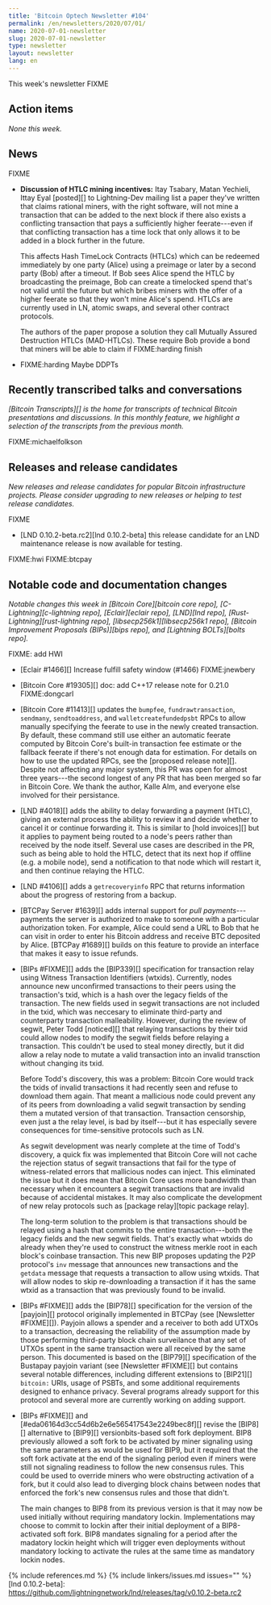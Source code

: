 ```yaml
---
title: 'Bitcoin Optech Newsletter #104'
permalink: /en/newsletters/2020/07/01/
name: 2020-07-01-newsletter
slug: 2020-07-01-newsletter
type: newsletter
layout: newsletter
lang: en
---
```

This week's newsletter FIXME

## Action items

*None this week.*

## News

FIXME

- **Discussion of HTLC mining incentives:** Itay Tsabary, Matan
  Yechieli, Ittay Eyal [posted][] to Lightning-Dev mailing list a paper
  they've written that claims rational miners, with the right software,
  will not mine a transaction that can be added to the next block if
  there also exists a conflicting transaction that pays a sufficiently
  higher feerate---even if that conflicting transaction has a time lock
  that only allows it to be added in a block further in the future.

    This affects Hash TimeLock Contracts (HTLCs) which can be redeemed
    immediately by one party (Alice) using a preimage or later by a
    second party (Bob) after a timeout.  If Bob sees Alice spend the
    HTLC by broadcasting the preimage, Bob can create a timelocked spend
    that's not valid until the future but which bribes miners with the
    offer of a higher feerate so that they won't mine Alice's spend.
    HTLCs are currently used in LN, atomic swaps, and several other
    contract protocols.

    The authors of the paper propose a solution they call Mutually
    Assured Destruction HTLCs (MAD-HTLCs).  These require Bob provide a
    bond that miners will be able to claim if FIXME:harding finish

- FIXME:harding Maybe DDPTs

## Recently transcribed talks and conversations

*[Bitcoin Transcripts][] is the home for transcripts of technical
Bitcoin presentations and discussions. In this monthly feature, we
highlight a selection of the transcripts from the previous month.*

FIXME:michaelfolkson

## Releases and release candidates

*New releases and release candidates for popular Bitcoin infrastructure
projects.  Please consider upgrading to new releases or helping to test
release candidates.*

FIXME

- [LND 0.10.2-beta.rc2][lnd 0.10.2-beta] this release candidate for an
  LND maintenance release is now available for testing.

FIXME:hwi
FIXME:btcpay

## Notable code and documentation changes

*Notable changes this week in [Bitcoin Core][bitcoin core repo],
[C-Lightning][c-lightning repo], [Eclair][eclair repo], [LND][lnd repo],
[Rust-Lightning][rust-lightning repo], [libsecp256k1][libsecp256k1 repo],
[Bitcoin Improvement Proposals (BIPs)][bips repo], and [Lightning
BOLTs][bolts repo].*

FIXME: add HWI

- [Eclair #1466][] Increase fulfill safety window (#1466) FIXME:jnewbery

- [Bitcoin Core #19305][] doc: add C++17 release note for 0.21.0 FIXME:dongcarl

- [Bitcoin Core #11413][] updates the `bumpfee`, `fundrawtransaction`,
  `sendmany`, `sendtoaddress`, and `walletcreatefundedpsbt` RPCs to
  allow manually specifying the feerate to use in the newly created transaction.
  By default, these command still use either an automatic feerate
  computed by Bitcoin Core's built-in transaction fee estimate or the
  fallback feerate if there's not enough data for estimation.  For
  details on how to use the updated RPCs, see the [proposed release
  note][].  Despite not affecting any major system, this PR was open for
  almost three years---the second longest of any PR that has been merged
  so far in Bitcoin Core.  We thank the author, Kalle Alm, and everyone
  else involved for their persistance.

- [LND #4018][] adds the ability to delay forwarding a payment (HTLC),
  giving an external process the ability to review it and decide whether
  to cancel it or continue forwarding it.  This is similar to [hold
  invoices][] but it applies to payment being routed to a node's peers
  rather than received by the node itself.  Several use cases are
  described in the PR, such as being able to hold the HTLC, detect that
  its next hop if offline (e.g. a mobile node), send a notification
  to that node which will restart it, and then continue relaying the
  HTLC.

- [LND #4106][] adds a `getrecoveryinfo` RPC that returns information
  about the progress of restoring from a backup.

- [BTCPay Server #1639][] adds internal support for *pull
  payments*---payments the server is authorized to make to someone with
  a particular authorization token.  For example, Alice could send a URL
  to Bob that he can visit in order to enter his Bitcoin address and
  receive BTC deposited by Alice.  [BTCPay #1689][] builds on this
  feature to provide an interface that makes it easy to issue refunds.

- [BIPs #FIXME][] adds the [BIP339][] specification for transaction
  relay using Witness Transaction Identifiers (wtxids).   Currently,
  nodes announce new unconfirmed transactions to their peers using the
  transaction's txid, which is a hash over the legacy fields of the
  transaction.  The new fields used in segwit transactions are not
  included in the txid, which was neccesary to eliminate third-party and
  counterparty transaction malleability.  However, during the review of
  segwit, Peter Todd [noticed][] that relaying transactions by their
  txid could allow nodes to modify the segwit fields before relaying a
  transaction.  This couldn't be used to steal money directly, but it
  did allow a relay node to mutate a valid transaction into an invalid
  transction without changing its txid.

    Before Todd's discovery, this was a problem: Bitcoin Core would
    track the txids of invalid transactions it had recently seen and
    refuse to download them again.  That meant a mallicious node could
    prevent any of its peers from downloading a valid segwit transaction by
    sending them a mutated version of that transaction.  Transaction
    censorship, even just a the relay level, is bad by itself---but it
    has especially severe consequences for time-sensitive protocols such
    as LN.

    As segwit development was nearly complete at the time of Todd's
    discovery, a quick fix was implemented that Bitcoin Core will not
    cache the rejection status of segwit transactions that fail for
    the type of witness-related errors that mallicious nodes can inject.
    This eliminated the issue but it does mean that Bitcoin Core uses
    more bandwidth than necessary when it encounters a segwit
    transactions that are invalid because of accidental mistakes.  It
    may also complicate the development of new relay protocols such as
    [package relay][topic package relay].

    The long-term solution to the problem is that transactions should be
    relayed using a hash that commits to the entire transaction---both
    the legacy fields and the new segwit fields.  That's exactly what
    wtxids do already when they're used to construct the witness merkle
    root in each block's coinbase transaction.  This new BIP proposes
    updating the P2P protocol's `inv` message that announces new
    transactions and the `getdata` message that requests a transaction
    to allow using wtxids.  That will allow nodes to skip re-downloading
    a transaction if it has the same wtxid as a transaction that was
    previously found to be invalid.

- [BIPs #FIXME][] adds the [BIP78][] specification for the version of
  the [payjoin][] protocol originally implemented in BTCPay (see
  [Newsletter #FIXME][]).  Payjoin allows a spender and a receiver to
  both add UTXOs to a transaction, decreasing the reliability of the
  assumption made by those performing third-party block chain
  surveilance that any set of UTXOs spent in the same transaction were
  all received by the same person.  This documented is based on the
  [BIP79][] specification of the Bustapay payjoin variant (see
  [Newsletter #FIXME][] but contains several notable differences,
  including different extensions to [BIP21][] `bitcoin:` URIs, usage of
  PSBTs, and some additional requirements designed to enhance privacy.
  Several programs already support for this protocol and
  several more are currently working on adding support.

- [BIPs #FIXME][] and [#eda06164d3cc54d6b2e6e565417543e2249bec8f][]
  revise the [BIP8][] alternative to [BIP9][] versionbits-based soft
  fork deployment.  BIP8 previously allowed a soft fork to be activated
  by miner signaling using the same parameters as would be used for
  BIP9, but it required that the soft fork activate at the end of the
  signaling period even if miners were still not signaling readiness to
  follow the new consensus rules.  This could be used to override miners
  who were obstructing activation of a fork, but it could also lead to
  diverging block chains between nodes that enforced the fork's new
  consensus rules and those that didn't.

    The main changes to BIP8 from its previous version is that it
    may now be used initially without requiring mandatory
    lockin.  Implementations may choose to commit to lockin after their
    initial deployment of a BIP8-activated soft fork.  BIP8 mandates
    signaling for a period after the madatory lockin height which will
    trigger even deployments without mandatory locking to activate the
    rules at the same time as mandatory lockin nodes.

{% include references.md %}
{% include linkers/issues.md issues="" %}
[lnd 0.10.2-beta]: https://github.com/lightningnetwork/lnd/releases/tag/v0.10.2-beta.rc2
